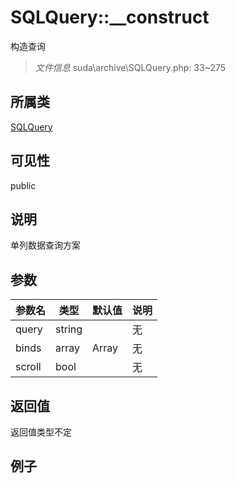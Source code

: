 # SQLQuery::__construct
构造查询
> *文件信息* suda\archive\SQLQuery.php: 33~275
## 所属类 

[SQLQuery](../SQLQuery.md)

## 可见性

  public  
## 说明

单列数据查询方案


## 参数

| 参数名 | 类型 | 默认值 | 说明 |
|--------|-----|-------|-------|
| query |  string |  | 无 |
| binds |  array | Array | 无 |
| scroll |  bool |  | 无 |

## 返回值
返回值类型不定

## 例子